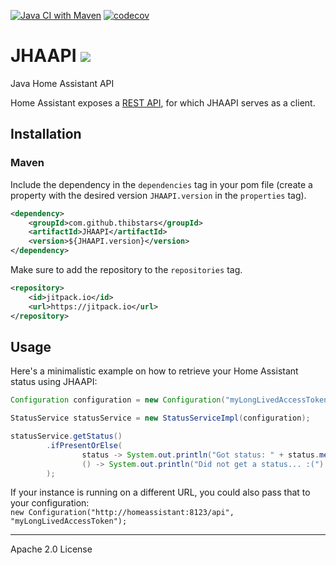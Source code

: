 [![Java CI with Maven](https://github.com/Thibstars/JHAAPI/actions/workflows/ci.yml/badge.svg)](https://github.com/Thibstars/JHAAPI/actions/workflows/ci.yml) [![codecov](https://codecov.io/gh/Thibstars/JHAAPI/graph/badge.svg?token=ri2r2Xbq1m)](https://codecov.io/gh/Thibstars/JHAAPI)
# JHAAPI [![](https://jitpack.io/v/Thibstars/JHAAPI.svg)](https://jitpack.io/#Thibstars/JHAAPI)
Java Home Assistant API

Home Assistant exposes a [REST API](https://developers.home-assistant.io/docs/api/rest/), for which JHAAPI serves as a client.

## Installation
### Maven

Include the dependency in the `dependencies` tag in your pom file (create a property with the desired version `JHAAPI.version` in the `properties` tag).

````xml
<dependency>
    <groupId>com.github.thibstars</groupId>
    <artifactId>JHAAPI</artifactId>
    <version>${JHAAPI.version}</version>
</dependency>
````

Make sure to add the repository to the `repositories` tag.
````xml
<repository>
    <id>jitpack.io</id>
    <url>https://jitpack.io</url>
</repository>
````

## Usage

Here's a minimalistic example on how to retrieve your Home Assistant status using JHAAPI:
````java
Configuration configuration = new Configuration("myLongLivedAccessToken");

StatusService statusService = new StatusServiceImpl(configuration);

statusService.getStatus()
        .ifPresentOrElse(
                status -> System.out.println("Got status: " + status.message()),
                () -> System.out.println("Did not get a status... :(")
        );
````

If your instance is running on a different URL, you could also pass that to your configuration:  
`new Configuration("http://homeassistant:8123/api", "myLongLivedAccessToken");`

---
Apache 2.0 License